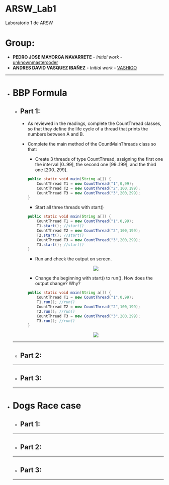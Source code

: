 # ARSW_Lab1
Laboratorio 1 de ARSW
# Group:
+ **PEDRO JOSE MAYORGA NAVARRETE** - *Initial work* - [unknownmastercoder](https://github.com/unknownmastercoder)
+ **ANDRES DAVID VASQUEZ IBAÑEZ** - *Initial work* - [VASHIGO](https://github.com/vashigo)
----
                
+ # **BBP Formula**
    + ## Part 1:
        + As reviewed in the readings, complete the CountThread classes, so that they define the life cycle of a thread that prints the numbers between A and B.

        + Complete the main method of the CountMainThreads class so that: 
            + Create 3 threads of type CountThread, assigning the first one the interval [0..99], the second one [99..199], and the third one [200..299]. 
            ```java
            public static void main(String a[]) {
                CountThread T1 = new CountThread("1",0,99);
                CountThread T2 = new CountThread("2",100,199);
                CountThread T3 = new CountThread("3",200,299);
            }
            ```
            + Start all three threads with start()
            ```java
            public static void main(String a[]) {
                CountThread T1 = new CountThread("1",0,99);
                T1.start(); //start()
                CountThread T2 = new CountThread("2",100,199);
                T2.start(); //start()
                CountThread T3 = new CountThread("3",200,299);
                T3.start(); //start()
            }
            ```
            + Run and check the output on screen.
            
            <p align="center">
            <img src="https://drive.google.com/uc?export=view&id=1tIpGmdUyY9V3hAF-WXxXu0Sblb3hYaht" />
            </p>

            + Change the beginning with start() to run(). How does the output change? Why?

            ```java
            public static void main(String a[]) {
                CountThread T1 = new CountThread("1",0,99);
                T1.run(); //run()
                CountThread T2 = new CountThread("2",100,199);
                T2.run(); //run()
                CountThread T3 = new CountThread("3",200,299);
                T3.run(); //run()
            }
            ```

            <p align="center">
            <img src="https://drive.google.com/uc?export=view&id=1EyrHb76wGqrKD5GakdXPh6dCCoXz_Gg-" />
            </p>
    ----
    + ## Part 2:
    ----
    + ## Part 3:
    ----
+ # **Dogs Race case**
    + ## Part 1:
    ----
    + ## Part 2:
    ----
    + ## Part 3:
    ----
